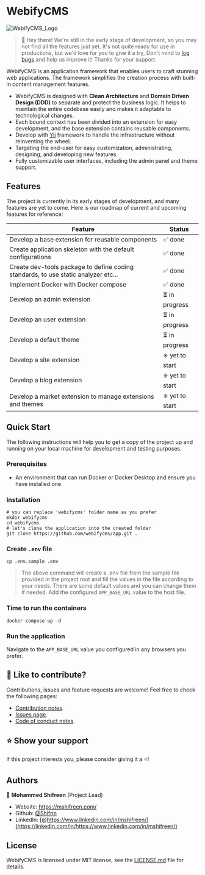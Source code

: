 # WebifyCMS

![WebifyCMS_Logo](https://github.com/webifycms/app/assets/7717399/25fbf644-c5bd-47a8-a03d-526e9e984e99)

> 👋 Hey there! We're still in the early stage of development, so you may not find all the features just yet. It's not quite ready for use in productions, but we'd love for you to give it a try, Don't mind to [log bugs](https://github.com/webifycms/app/issues) and help us improve it! Thanks for your support.

WebifyCMS is an application framework that enables users to craft stunning web applications. The framework simplifies the creation process with built-in content management features.

* WebifyCMS is designed with **Clean Architecture** and **Domain Driven Design (DDD)** to separate and protect the business logic. It helps to maintain the entire codebase easily and makes it adaptable to technological changes.
* Each bound context has been divided into an extension for easy development, and the base extension contains reusable components.
* Develop with [Yii](https://www.yiiframework.com/) framework to handle the infrastructure without reinventing the wheel.
* Targeting the end-user for easy customization, administrating, designing, and developing new features.
* Fully customizable user interfaces, including the admin panel and theme support.

## Features

The project is currently in its early stages of development, and many features are yet to come. Here is our roadmap of current and upcoming features for reference:

| Feature                                                                            | Status          |
|------------------------------------------------------------------------------------|-----------------|
| Develop a base extension for reusable components                                   | ✅ done          |
| Create application skeleton with the default configurations                        | ✅ done          |
| Create dev-tools package to define coding standards, to use static analyzer etc... | ✅ done          |
| Implement Docker with Docker compose                                               | ✅ done          |
| Develop an admin extension                                                         | ⏳ in progress   |
| Develop an user extension                                                          | ⏳ in progress   |
| Develop a default theme                                                            | ⏳ in progress   |
| Develop a site extension                                                           | ✳️ yet to start |
| Develop a blog extension                                                           | ✳️ yet to start |
| Develop a market extension to manage extensions and themes                         | ✳️ yet to start |

## Quick Start

The following instructions will help you to get a copy of the project up and running on your local machine for development and testing purposes.

### Prerequisites

* An environment that can run Docker or Docker Desktop and ensure you have installed one.

### Installation

```console
# you can replace 'webifycms' folder name as you prefer
mkdir webifycms
cd webifycms
# let's clone the application into the created folder
git clone https://github.com/webifycms/app.git .
```

### Create `.env` file

```console
cp .env.sample .env
```

> The above command will create a .env file from the sample file provided in the project root and fill the values in the file according to your needs. There are some default values and you can change them if needed. Add the configured `APP_BASE_URL` value to the host file.

### Time to run the containers

```console
docker compose up -d
```

### Run the application

Navigate to the `APP_BASE_URL` value you configured in any browsers you prefer.

## 🤝 Like to contribute?

Contributions, issues and feature requests are welcome! Feel free to check the following pages:

* [Contribution notes](https://github.com/webifycms/app/blob/main/CONTRIBUTING.md).
* [Issues page](https://github.com/webifycms/app/issues).
* [Code of conduct notes](https://github.com/webifycms/app/blob/main/CODE_OF_CONDUCT.md).

## ⭐️ Show your support

If this project interests you, please consider giving it a ⭐️!

## Authors

👤 **Mohammed Shifreen** (Project Lead)

* Website: <https://mshifreen.com/>
* Github: [@Shifrin](https://github.com/Shifrin)
* LinkedIn: [@https://www.linkedin.com/in/mshifreen/](https://linkedin.com/in/https://www.linkedin.com/in/mshifreen/)

## License

WebifyCMS is licensed under MIT license, see the [LICENSE.md](https://github.com/webifycms/app/blob/main/LICENSE.md) file for details.
